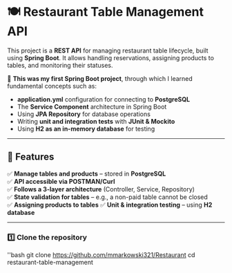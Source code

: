 # 🍽 Restaurant Table Management API

This project is a **REST API** for managing restaurant table lifecycle, built using **Spring Boot**. It allows handling reservations, assigning products to tables, and monitoring their statuses.

🚀 **This was my first Spring Boot project**, through which I learned fundamental concepts such as:
- **application.yml** configuration for connecting to **PostgreSQL**
- The **Service Component** architecture in Spring Boot
- Using **JPA Repository** for database operations
- Writing **unit and integration tests** with **JUnit & Mockito**
- Using **H2 as an in-memory database** for testing  

---

## 📌 Features

✅ **Manage tables and products** – stored in **PostgreSQL**  
✅ **API accessible via POSTMAN/Curl**  
✅ **Follows a 3-layer architecture** (Controller, Service, Repository)  
✅ **State validation for tables** – e.g., a non-paid table cannot be closed  
✅ **Assigning products to tables** 
✅ **Unit & integration testing** – using **H2 database**  

---

### 1️⃣ **Clone the repository**
''bash
git clone https://github.com/mmarkowski321/Restaurant
cd restaurant-table-management
